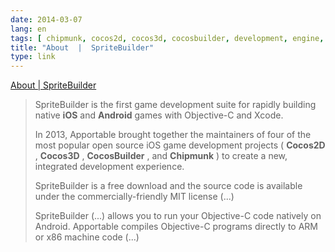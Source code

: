 ```yaml
---
date: 2014-03-07
lang: en
tags: [ chipmunk, cocos2d, cocos3d, cocosbuilder, development, engine, framework, game, ios, objc ]
title: "About  |  SpriteBuilder"
type: link
---
```


[About  |  SpriteBuilder](http://www.spritebuilder.com/about/)

> SpriteBuilder is the first game development suite for rapidly building
> native **iOS** and **Android** games with Objective-C and Xcode.
>
> In 2013, Apportable brought together the maintainers of four of the
> most popular open source iOS game development projects ( **Cocos2D** ,
> **Cocos3D** , **CocosBuilder** , and **Chipmunk** ) to create a new,
> integrated development experience.
>
> SpriteBuilder is a free download and the source code is available
> under the commercially-friendly MIT license (...)
>
> SpriteBuilder (...) allows you to run your Objective-C code natively
> on Android. Apportable compiles Objective-C programs directly to ARM
> or x86 machine code (...)

